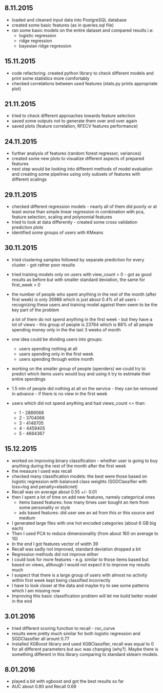 ## 8.11.2015
- loaded and cleaned input data into PostgreSQL database
- created some basic features (as in queries.sql file)
- ran some basic models on the entire dataset and compared results i.e:
    - logistic regression
    - ridge regression
    - bayesian ridge regression

## 15.11.2015
- code refactoring. created python library to check different models and print some
  statistics more comfortably
- checked correlations between used features (stats.py prints appropriate plot)

## 21.11.2015
- tried to check different approaches towards feature selection
- saved some outputs not to generate them over and over again
- saved plots (feature correlation, RFECV features performance)

## 24.11.2015
- further analysis of features (random forest regressor, variances)
- created some new plots to visualize different aspects of prepared features
- next step would be looking into different methods of model evaluation
  and creating some pipelines using only subsets of features with different scalings

## 29.11.2015
- checked different regression models - nearly all of them did poorly or at least worse
  than simple linear regression in combination with pca, feature selection, scaling 
  and polynomial features
- tried to look at data differently - created some cross validation prediction plots
- identified some groups of users with KMeans

## 30.11.2015
- tried clustering samples followed by separate prediction for every cluster - got rather poor results
- tried training models only on users with view_count > 0 - got as good results as before but with smaller
  standard deviation, the same for first_week > 0
- the number of people who spent anything in the rest of the month (after first week) is only 26988 which
  is just about 0.4% of all users - recognizing these users and training model against them seem to be the key part   of the problem

  a lot of them do not spend anything in the first week - but they have a lot of views - this group of people is
  23764 which is 88% of all people spending money only in the the last 3 weeks of month
  
- one idea could be dividing users into groups:
    * users spending nothing at all
    * users spending only in the first week
    * users spending through entire month

- working on the smaller group of people (spenders) we could try to predict which items users would buy
  and using it try to estimate their entire spendings

- 1.5 mln of people did nothing at all on the service - they can be removed in advance - if there is no view
  in the first week

- users which did not spend anything and had views_count <= than:
  * 1 - 2889068
  * 2 - 3704066
  * 3 - 4148705
  * 4 - 4459405
  * 5 - 4664367

## 15.12.2015
- worked on improving binary classification - whether user is going to buy anything 
 during the rest of the month after the first week
- the measure I used was recall
- checked many classification models: the best were those based on logistic regression with balanced class weights
(SGDClassifier with loss=log and penalty=elasticnet)
- Recall was on average about 0.55 +/- 0.01
- then I spent a lot of time on add new features, namely categorical ones
  * items based features: how many times user bought an item from some personality or style
  * ads based features: did user see an ad from this or this source and medium
- I generated large files with one hot encoded categories (about 6 GB big each)
- Then I used PCA to reduce dimensionality (from about 160 on average to 10)
- In the end I got features vector of width 39
- Recall was sadly not improved, standard deviation dropped a bit
- Regression methods did not improve either
- I could look for more features - e.g. similar to those items based but based on views, although
I would not expect it to improve my results much
- I suspect that there is a large group of users with almost no activity within first week kept being classified
incorrectly
- I have to look closer at the data and maybe try to see some patterns which I am missing now
- Improving this basic classification problem will let me build better model in the end

## 3.01.2016
- tried different scoring function to recall - roc_curve
- results were pretty much similar for both logistic regression and SGDClassifier all arount 0.77
- installed XGBoost library and used XGBClassifier, recall was equal to 0 for all different parameters but auc was changing (why?). Maybe there is something different in this library comparing to standard sklearn models.

## 8.01.2016
- played a bit with xgboost and got the best results so far
- AUC about 0.80 and Recall 0.68
